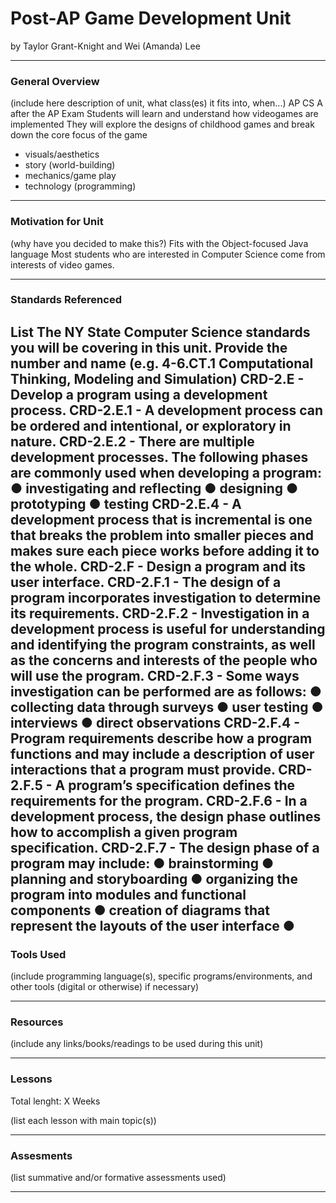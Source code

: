 # Post-AP Game Development Unit
by Taylor Grant-Knight and Wei (Amanda) Lee

-----

### General Overview
(include here description of unit, what class(es) it fits into, when...)
AP CS A after the AP Exam
Students will learn and understand how videogames are implemented 
They will explore the designs of childhood games and break down the core focus of the game
- visuals/aesthetics
- story (world-building)
- mechanics/game play
- technology (programming)
---

### Motivation for Unit
(why have you decided to make this?)
Fits with the Object-focused Java language
Most students who are interested in Computer Science come from interests of video games.

---

### Standards Referenced
List The NY State Computer Science standards you will be covering in this unit. Provide the number and name (e.g. 4-6.CT.1 Computational Thinking, Modeling and Simulation) 
CRD-2.E - Develop a program using a development process.
CRD-2.E.1 - A development process can be ordered and intentional, or exploratory in nature.
CRD-2.E.2 - There are multiple development processes. The following phases are commonly used when developing a program: ● investigating and reflecting ● designing ● prototyping ● testing
CRD-2.E.4 - A development process that is incremental is one that breaks the problem into smaller pieces and makes sure each piece works before adding it to the whole.
CRD-2.F - Design a program and its user interface.
CRD-2.F.1 - The design of a program incorporates investigation to determine its requirements.
CRD-2.F.2 - Investigation in a development process is useful for understanding and identifying the program constraints, as well as the concerns and interests of the people who will use the program.
CRD-2.F.3 - Some ways investigation can be performed are as follows: ●        collecting data through surveys ●        user testing ●        interviews ●        direct observations
CRD-2.F.4 - Program requirements describe how a program functions and may include a description of user interactions that a program must provide.
CRD-2.F.5 - A program’s specification defines the requirements for the program.
CRD-2.F.6 - In a development process, the design phase outlines how to accomplish a given program specification.
CRD-2.F.7 - The design phase of a program may include: ●        brainstorming ●        planning and storyboarding ●        organizing the program into modules and functional components ●        creation of diagrams that represent the layouts of the user interface ●
---

### Tools Used
(include programming language(s), specific programs/environments, and other tools (digital or otherwise) if necessary)

---

### Resources
(include any links/books/readings to be used during this unit)

---

### Lessons
Total lenght: X Weeks

(list each lesson with main topic(s))

---

### Assesments
(list summative and/or formative assessments used)

---
